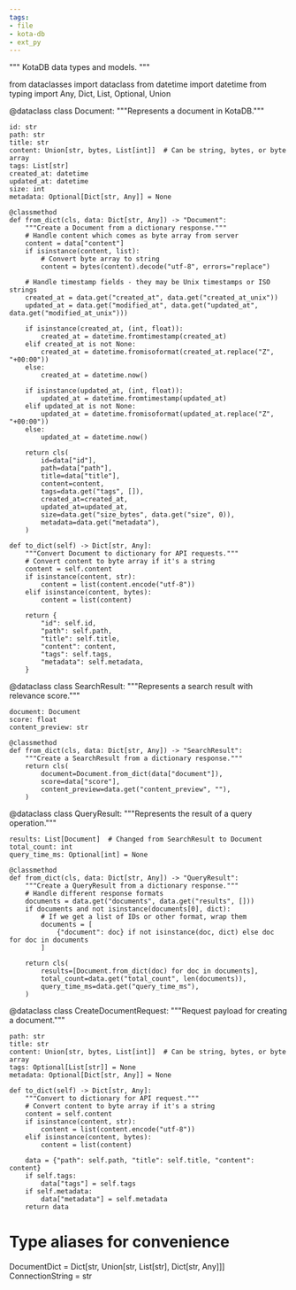 ```yaml
---
tags:
- file
- kota-db
- ext_py
---
```

"""
KotaDB data types and models.
"""

from dataclasses import dataclass
from datetime import datetime
from typing import Any, Dict, List, Optional, Union


@dataclass
class Document:
    """Represents a document in KotaDB."""

    id: str
    path: str
    title: str
    content: Union[str, bytes, List[int]]  # Can be string, bytes, or byte array
    tags: List[str]
    created_at: datetime
    updated_at: datetime
    size: int
    metadata: Optional[Dict[str, Any]] = None

    @classmethod
    def from_dict(cls, data: Dict[str, Any]) -> "Document":
        """Create a Document from a dictionary response."""
        # Handle content which comes as byte array from server
        content = data["content"]
        if isinstance(content, list):
            # Convert byte array to string
            content = bytes(content).decode("utf-8", errors="replace")

        # Handle timestamp fields - they may be Unix timestamps or ISO strings
        created_at = data.get("created_at", data.get("created_at_unix"))
        updated_at = data.get("modified_at", data.get("updated_at", data.get("modified_at_unix")))

        if isinstance(created_at, (int, float)):
            created_at = datetime.fromtimestamp(created_at)
        elif created_at is not None:
            created_at = datetime.fromisoformat(created_at.replace("Z", "+00:00"))
        else:
            created_at = datetime.now()

        if isinstance(updated_at, (int, float)):
            updated_at = datetime.fromtimestamp(updated_at)
        elif updated_at is not None:
            updated_at = datetime.fromisoformat(updated_at.replace("Z", "+00:00"))
        else:
            updated_at = datetime.now()

        return cls(
            id=data["id"],
            path=data["path"],
            title=data["title"],
            content=content,
            tags=data.get("tags", []),
            created_at=created_at,
            updated_at=updated_at,
            size=data.get("size_bytes", data.get("size", 0)),
            metadata=data.get("metadata"),
        )

    def to_dict(self) -> Dict[str, Any]:
        """Convert Document to dictionary for API requests."""
        # Convert content to byte array if it's a string
        content = self.content
        if isinstance(content, str):
            content = list(content.encode("utf-8"))
        elif isinstance(content, bytes):
            content = list(content)

        return {
            "id": self.id,
            "path": self.path,
            "title": self.title,
            "content": content,
            "tags": self.tags,
            "metadata": self.metadata,
        }


@dataclass
class SearchResult:
    """Represents a search result with relevance score."""

    document: Document
    score: float
    content_preview: str

    @classmethod
    def from_dict(cls, data: Dict[str, Any]) -> "SearchResult":
        """Create a SearchResult from a dictionary response."""
        return cls(
            document=Document.from_dict(data["document"]),
            score=data["score"],
            content_preview=data.get("content_preview", ""),
        )


@dataclass
class QueryResult:
    """Represents the result of a query operation."""

    results: List[Document]  # Changed from SearchResult to Document
    total_count: int
    query_time_ms: Optional[int] = None

    @classmethod
    def from_dict(cls, data: Dict[str, Any]) -> "QueryResult":
        """Create a QueryResult from a dictionary response."""
        # Handle different response formats
        documents = data.get("documents", data.get("results", []))
        if documents and not isinstance(documents[0], dict):
            # If we get a list of IDs or other format, wrap them
            documents = [
                {"document": doc} if not isinstance(doc, dict) else doc for doc in documents
            ]

        return cls(
            results=[Document.from_dict(doc) for doc in documents],
            total_count=data.get("total_count", len(documents)),
            query_time_ms=data.get("query_time_ms"),
        )


@dataclass
class CreateDocumentRequest:
    """Request payload for creating a document."""

    path: str
    title: str
    content: Union[str, bytes, List[int]]  # Can be string, bytes, or byte array
    tags: Optional[List[str]] = None
    metadata: Optional[Dict[str, Any]] = None

    def to_dict(self) -> Dict[str, Any]:
        """Convert to dictionary for API request."""
        # Convert content to byte array if it's a string
        content = self.content
        if isinstance(content, str):
            content = list(content.encode("utf-8"))
        elif isinstance(content, bytes):
            content = list(content)

        data = {"path": self.path, "title": self.title, "content": content}
        if self.tags:
            data["tags"] = self.tags
        if self.metadata:
            data["metadata"] = self.metadata
        return data


# Type aliases for convenience
DocumentDict = Dict[str, Union[str, List[str], Dict[str, Any]]]
ConnectionString = str
